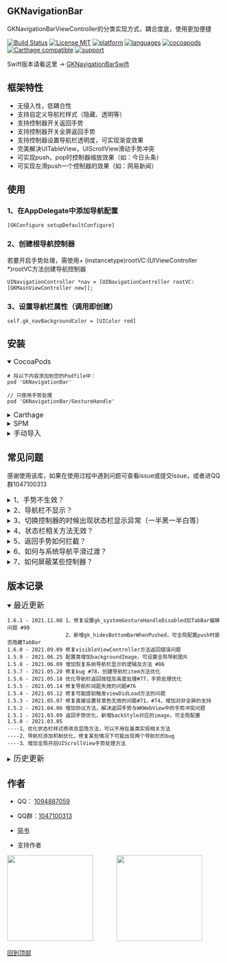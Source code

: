 ## GKNavigationBar
GKNavigationBarViewController的分类实现方式，耦合度底，使用更加便捷

[![Build Status](http://img.shields.io/travis/QuintGao/GKNavigationBar/master.svg?style=flat)](https://travis-ci.org/QuintGao/GKNavigationBar)
[![License MIT](https://img.shields.io/badge/license-MIT-green.svg?style=flat)](https://raw.githubusercontent.com/QuintGao/GKNavigationBar/master/LICENSE)
[![platform](http://img.shields.io/cocoapods/p/GKNavigationBar.svg?style=flat)](http://cocoadocs.org/docsets/GKNavigationBar)
[![languages](https://img.shields.io/badge/language-objective--c-blue.svg)](#)
[![cocoapods](http://img.shields.io/cocoapods/v/GKNavigationBar.svg?style=flat)](https://cocoapods.org/pods/GKNavigationBar)
[![Carthage compatible](https://img.shields.io/badge/Carthage-compatible-4BC51D.svg?style=flat)](https://github.com/QuintGao/GKNavigationBar)
[![support](https://img.shields.io/badge/support-ios%208%2B-orange.svg)](#) 


Swift版本请看这里 → [GKNavigationBarSwift](https://github.com/QuintGao/GKNavigationBarSwift)

## 框架特性

* 无侵入性，低耦合性
* 支持自定义导航栏样式（隐藏、透明等）
* 支持控制器开关返回手势
* 支持控制器开关全屏返回手势
* 支持控制器设置导航栏透明度，可实现渐变效果
* 完美解决UITableView，UIScrollView滑动手势冲突
* 可实现push，pop时控制器缩放效果（如：今日头条）
* 可实现左滑push一个控制器的效果（如：网易新闻）

## 使用
### 1、在AppDelegate中添加导航配置

```
[GKConfigure setupDefaultConfigure]
```

### 2、创建根导航控制器
若要开启手势处理，需使用+ (instancetype)rootVC:(UIViewController *)rootVC方法创建导航控制器

```
UINavigationController *nav = [UINavigationController rootVC:[GKMainViewController new]];
```

### 3、设置导航栏属性（调用即创建）
```
self.gk_navBackgroundColor = [UIColor red]
```


## 安装
<details open>
  <summary><font size=3>CocoaPods</font></summary>

```
# 将以下内容添加到您的Podfile中：
pod 'GKNavigationBar'

// 只使用手势处理
pod 'GKNavigationBar/GestureHandle'
```
</details>

<details>
  <summary><font size=3>Carthage</font></summary>

```
Cartfile文件中添加以下内容
github "QuintGao/GKNavigationBar"

执行carthage update --platform iOS
```
</details>

<details>
  <summary><font size=3>SPM</font></summary>

```
在Xcode中点击File->Swift Packages->Add Package Dependency，然后输入https://github.com/QuintGao/GKNavigationBar
```
</details>
<details>
  <summary><font size=3>手动导入</font></summary>

```
直接拖入GKNavigationBar文件夹到项目，#import "GKNavigationBar.h"，开始使用
```
</details>

## 常见问题
感谢使用该库，如果在使用过程中遇到问题可查看issue或提交issue，或者进QQ群1047100313  

<details>
  <summary><font size=3>1、手势不生效？</font></summary>

```
1、查看是否使用了+ (instancetype)rootVC:(UIViewController *)rootVC 方法初始化导航控制器  
2、查看是否在控制器中禁用了手势返回self.gk_interactivePopDisabled = YES，self.gk_fullScreenPopDisabled = YES
```
</details>

<details>
  <summary><font size=3>2、导航栏不显示？</font></summary>

```
查看是否调用了跟导航栏相关的方法，如self.gk_navTitle = @"GKNavigationBar"  
注意：只有调用跟导航栏相关的方法才会初始化导航栏！
```
</details>

<details>
  <summary><font size=3>3、切换控制器的时候出现状态栏显示异常（一半黑一半白等）</font></summary>

```
解决办法：在控制器初始化方法里面设置状态栏样式
- (instancetype)init {
    if (self = [super init]) {
        self.gk_statusBarStyle = UIStatusBarStyleLightContent;
    }
    return self;
}

```
</details>

<details>
  <summary><font size=3>4、状态栏相关方法无效？</font></summary>

```
解决办法：在基类控制器里实现下面两个方法
- (BOOL)prefersStatusBarHidden {
    return self.gk_statusBarHidden;
}

- (UIStatusBarStyle)preferredStatusBarStyle {
    return self.gk_statusBarStyle;
}
```
</details>

<details>
  <summary><font size=3>5、返回手势如何拦截？</font></summary>

```
// 重写下面的方法，拦截返回手势
#pragma mark - GKGesturePopHandlerProtocol
- (BOOL)navigationShouldPop {
    // do something
    
    return NO;
}

也可以单独处理点击返回和手势返回

// 重写下面的方法，拦截点击返回
- (BOOL)navigationShouldPopOnClick {
    // do something
    
    return NO;
}
// 重写下面的方法，拦截手势返回
- (BOOL)navigationShouldPopOnGesture {
    // do something
    
    return NO;
}
```
</details>

<details>
  <summary><font size=3>6、如何与系统导航平滑过渡？</font></summary>

```
1、开启系统导航过渡处理 nav.gk_openSystemNavHandle = YES;
2、在控制器中设置gk_popDelegate并实现下面的方法
#pragma mark - GKViewControllerPopDelegate
- (void)viewControllerPopScrollBegan {
    
}

- (void)viewControllerPopScrollUpdate:(float)progress {
    // 由于已经出栈，所以self.navigationController为nil，不能直接获取导航控制器
    UIViewController *vc = [GKConfigure visibleViewController];
    vc.navigationController.navigationBar.alpha = 1 - progress;
}

- (void)viewControllerPopScrollEnded:(BOOL)finished {
    // 由于已经出栈，所以self.navigationController为nil，不能直接获取导航控制器
    UIViewController *vc = [GKConfigure visibleViewController];
    vc.navigationController.navigationBar.alpha = 1;
    vc.navigationController.navigationBarHidden = finished;
}
```
</details>

<details>
  <summary><font size=3>7、如何屏蔽某些控制器？</font></summary>

```
// 屏蔽导航栏间距处理
configure.shiledItemSpaceVCs = @[NSClassFromString(@"TZPhotoPickerController"), @"TZAlbumPickerController", @"TZ"];

// 屏蔽手势处理
configure.shiledGuestureVCs = @[NSClassFromString(@"TZPhotoPickerController"), @"TZAlbumPickerController", @"TZ"];
```
</details>

## 版本记录

<details open>
  <summary><font size=4>最近更新</font></summary>

```
1.6.1 - 2021.11.08 1、修复设置gk_systemGestureHandleDisabled后TabBar偏移问题 #90
                   2、新增gk_hidesBottomBarWhenPushed，可全局配置push时是否隐藏TabBar
1.6.0 - 2021.09.09 修复visibleViewController方法返回错误问题
1.5.9 - 2021.06.25 配置类增加backgroundImage，可设置全局导航图片
1.5.8 - 2021.06.09 增加恢复系统导航栏显示的逻辑及方法 #86
1.5.7 - 2021.05.20 修复bug #78，创建导航栏item方法优化
1.5.6 - 2021.05.18 优化导航栏返回按钮及高度处理#77，手势处理优化
1.5.5 - 2021.05.14 修复导航栏间距失效的问题#76
1.5.4 - 2021.05.12 修复可能提前触发viewDidLoad方法的问题
1.5.3 - 2021.05.07 修复直接设置背景色无效的问题#71，#74，增加对非全屏的支持
1.5.2 - 2021.04.06 增加协议方法，解决返回手势与WKWebView中的手势冲突问题
1.5.1 - 2021.03.09 返回手势优化，新增backStyle对应的image，可全局配置
1.5.0 - 2021.03.05  
----1、优化状态栏样式修改及显隐方法，可以不用在基类实现相关方法  
----2、导航栏添加机制优化，修复某些情况下可能出现两个导航栏的bug  
----3、增加全局开启UIScrollView手势处理方法
```
</details>

<details>
  <summary><font size=4>历史更新</font></summary>

```
* 1.4.3 - 2021.02.23 导航栏高度适配优化，导航栏间距调整优化，控制器增加禁止导航栏间距调整属性#62 #67
* 1.4.2 - 2021.02.20 返回拦截优化，增加同时处理点击返回和手势返回的方法
* 1.4.1 - 2021.02.07 暗黑模式适配优化，导航栏背景色和分割线颜色支持设置动态颜色
* 1.4.0 - 2020.12.25 修复边缘滑动返回失效的bug #60
* 1.3.9 - 2020.12.24 手势处理优化，解决可能出现的卡死问题，push、pop手势灵敏度优化
* 1.3.7 - 2020.12.05 手势处理优化，增加禁用系统手势处理属性
* 1.3.6 - 2020.12.02 修复iPhone 12，iPhone 12 Pro机型导航栏间距调整不准确的bug
* 1.3.4 - 2020.12.01 修复可能出现的卡死情况#53
* 1.3.3 - 2020.11.29 手势滑动优化，支持与系统导航平滑衔接、控制器屏蔽支持部分匹配
* 1.3.0 - 2020.10.29 功能模块拆分，可按需pod不同模块
* 1.2.0 - 2020.10.26 优化代码宏定义，增加自定义转场demo
* 1.1.8 - 2020.10.22 适配iPhone 12 系列手机，增加自定义转场动画属性
* 1.1.6 - 2020.09.09 修复左滑push卡住不动的bug
* 1.1.5 - 2020.08.14 修复屏蔽控制器无效的bug
* 1.1.3 - 2020.07.28 修复导航栏标题或颜色不生效的bug
* 1.1.2 - 2020.07.27 修复方法交换可能带来的crash问题
* 1.1.1 - 2020.07.23 修复手势处理对根控制器的影响
* 1.1.0 - 2020.07.22 修复手势处理存在的问题，增加属性可屏蔽某些控制器对手势处理的影响
* 1.0.9 - 2020.07.16 增加gk_backImage，可自定义返回按钮图片
* 1.0.8 - 2020.07.06 增加某些控制器对导航栏间距调整的影响
* 1.0.7 - 2020.06.22 设置导航栏间距不再局限于GKNavigationBar
* 1.0.6 - 2020.06.18 修复设置导航栏间距失效的bug
* 1.0.0 - 2020.01.14 修复设置某个导航栏间距后其他导航栏间距不准确问题
* 0.0.5 - 2020.01.02 修复某些情况下状态栏显示异常问题
* 0.0.4 - 2019.12.22 优化状态栏切换功能
* 0.0.3 - 2019.11.12 修复设置导航栏左右间距无效的问题
* 0.0.2 - 2019.11.04 优化代码，解决只调用gk_navigationItem时导航栏不出现的bug
* 0.0.1 - 2019.11.03 对GKNavigationBarViewController做了修改，使用更方便
```
</details>

## 作者

- QQ： [1094887059](http://wpa.qq.com/msgrd?v=3&uin=1094887059&site=qq&menu=yes)  
- QQ群：[1047100313](https://qm.qq.com/cgi-bin/qm/qr?k=Aj_f4C5-R3X1_KEdeb_Ttg8pxK_41ZJu&jump_from=webapi)

- [简书](https://www.jianshu.com/u/ba61bbfc87e8)

- 支持作者

<img src="https://upload-images.jianshu.io/upload_images/1598505-1637d63e4e18e103.jpg?imageMogr2/auto-orient/strip%7CimageView2/2/w/1240" width="200" height="200">
&nbsp&nbsp&nbsp&nbsp&nbsp&nbsp&nbsp&nbsp&nbsp&nbsp&nbsp&nbsp
<img src="https://upload-images.jianshu.io/upload_images/1598505-0be88fd4943d1994.jpg?imageMogr2/auto-orient/strip%7CimageView2/2/w/1240" width="200" height="200">

[回到顶部](#readme)
